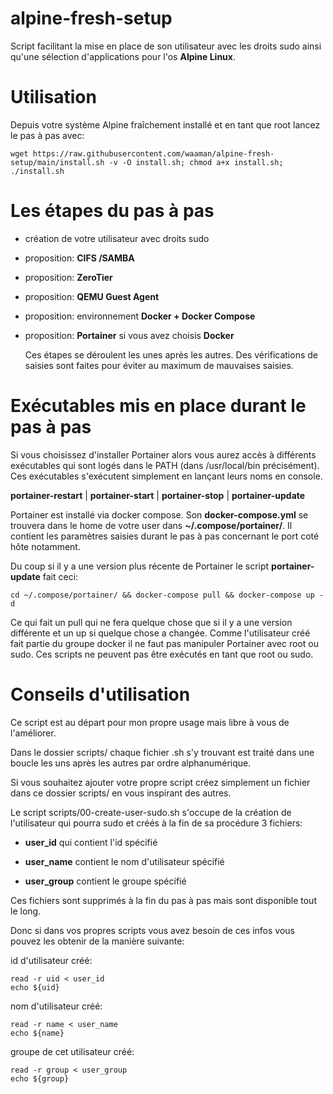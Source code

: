 # alpine-fresh-setup

  

Script facilitant la mise en place de son utilisateur avec les droits sudo ainsi qu'une sélection d'applications pour l'os **Alpine Linux**.

  

# Utilisation

  

Depuis votre système Alpine fraîchement installé et en tant que root lancez le pas à pas avec:

    wget https://raw.githubusercontent.com/waaman/alpine-fresh-setup/main/install.sh -v -O install.sh; chmod a+x install.sh; ./install.sh

  
  

# Les étapes du pas à pas

- création de votre utilisateur avec droits sudo

- proposition: **CIFS /SAMBA**

- proposition: **ZeroTier**

- proposition: **QEMU Guest Agent**

- proposition: environnement **Docker + Docker Compose**

- proposition: **Portainer** si vous avez choisis **Docker**

  Ces étapes se déroulent les unes après les autres. Des vérifications de saisies sont faites pour éviter au maximum de mauvaises saisies.
  

# Exécutables mis en place durant le pas à pas

Si vous choisissez d'installer Portainer alors vous aurez accès à différents exécutables qui sont logés dans le PATH (dans /usr/local/bin précisément). Ces exécutables s'exécutent simplement en lançant leurs noms en console.

**portainer-restart**  | **portainer-start** | **portainer-stop** | **portainer-update**

Portainer est installé via docker compose. 
Son **docker-compose.yml** se trouvera dans le home de votre user dans **~/.compose/portainer/**.
Il contient les paramètres saisies durant le pas à pas concernant le port coté hôte notamment.

Du coup si il y a une version plus récente de Portainer le script **portainer-update** fait ceci:

    cd ~/.compose/portainer/ && docker-compose pull && docker-compose up -d

Ce qui fait un pull qui ne fera quelque chose que si il y a une version différente et un up si quelque chose a changée. 
Comme l'utilisateur créé fait partie du groupe docker il ne faut pas manipuler Portainer avec root ou sudo.
Ces scripts ne peuvent pas être exécutés en tant que root ou sudo.



# Conseils d'utilisation

Ce script est au départ pour mon propre usage mais libre à vous de l'améliorer.

Dans le dossier scripts/ chaque fichier .sh s'y trouvant est traité dans une boucle les uns après les autres par ordre alphanumérique.

Si vous souhaitez ajouter votre propre script créez simplement un fichier dans ce dossier scripts/ en vous inspirant des autres.

  

Le script scripts/00-create-user-sudo.sh s'occupe de la création de l'utilisateur qui pourra sudo et créés à la fin de sa procédure 3 fichiers:

- **user_id** qui contient l'id spécifié

- **user_name** contient le nom d'utilisateur spécifié

- **user_group** contient le groupe spécifié

  

Ces fichiers sont supprimés à la fin du pas à pas mais sont disponible tout le long.

Donc si dans vos propres scripts vous avez besoin de ces infos vous pouvez les obtenir de la manière suivante:

  

id d'utilisateur créé:

    read -r uid < user_id    
    echo ${uid}

  

nom d'utilisateur créé:

    read -r name < user_name
    echo ${name}

  

groupe de cet utilisateur créé:

    read -r group < user_group
    echo ${group}
